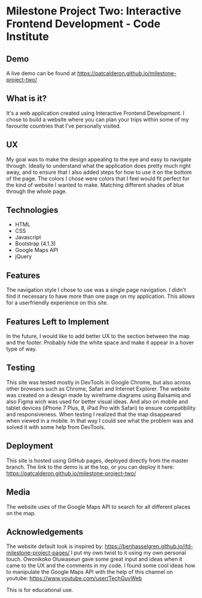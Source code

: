 # Milestone Project Two: Interactive Frontend Development - Code Institute

## Demo
A live demo can be found at https://patcalderon.github.io/milestone-project-two/

## What is it?
It's a web application created using Interactive Frontend Development. I chose to build a website where you can plan your trips within some of my favourite countries that I've personally visited.

## UX
My goal was to make the design appealing to the eye and easy to navigate through. Ideally to understand what the application does pretty much right away, and to ensure that I also added steps for how to use it on the bottom of the page. The colors I chose were colors that I feel would fit perfect for the kind of website I wanted to make. Matching different shades of blue through the whole page.

## Technologies
* HTML
* CSS
* Javascript
* Bootstrap (4.1.3)
* Google Maps API
* jQuery

## Features
The navigation style I chose to use was a single page navigation. I didn't find it necessary to have more than one page on my application. This allows for a userfriendly experience on this site. 

## Features Left to Implement
In the future, I would like to add better UX to the section between the map and the footer. Probably hide the white space and make it appear in a hover type of way.

## Testing
This site was tested mostly in DevTools in Google Chrome, but also across other browsers such as Chrome, Safari and Internet Explorer. The website was created on a design made by wireframe diagrams using Balsamiq and also Figma wich was used for better visual ideas. And also on mobile and tablet devices (iPhone 7 Plus, 8, iPad Pro with Safari) to ensure compatibility and responsiveness. When testing I realized that the map disappeared when viewed in a mobile. In that way I could see what the problem was and solved it with some help from DevTools.

## Deployment
This site is hosted using GitHub pages, deployed directly from the master branch. The link to the demo is at the top, or you can deploy it here: https://patcalderon.github.io/milestone-project-two/

## Media
The website uses of the Google Maps API to search for all different places on the map.

## Acknowledgements
The website default look is inspired by: https://benhasselgren.github.io/ifd-milestone-project-pages/ I put my own twist to it using my own personal touch.
Owonikoko Oluwaseun gave some great input and ideas when it came to the UX and the comments in my code.
I found some cool ideas how to manipulate the Google Maps API with the help of this channel on youtube: https://www.youtube.com/user/TechGuyWeb 


This is for educational use.